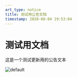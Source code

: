 ```yaml
---
art_type: notice
title: 测试用公告文档
timestamp: 2020-08-04 19:53:04
---
```

# 测试用文档

这是一个测试更新用的公告文本

![default](http://81.70.11.36/api/v1/gets/getImgs/default.jpg)

